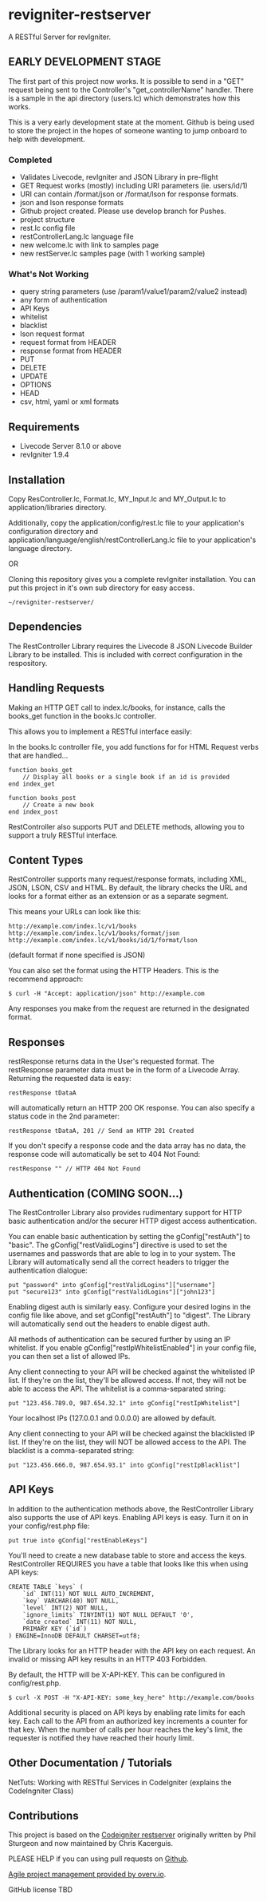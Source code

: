 # revigniter-restserver
A RESTful Server for revIgniter.

## EARLY DEVELOPMENT STAGE
The first part of this project now works. It is possible to send in a "GET" request being sent to the Controller's "get_controllerName" handler. There is a sample in the api directory (users.lc) which demonstrates how this works.

This is a very early development state at the moment. Github is being used to store the project in the hopes of someone wanting to jump onboard to help with development.

### Completed
- Validates Livecode, revIgniter and JSON Library in pre-flight
- GET Request works (mostly) including URI parameters (ie. users/id/1)
- URI can contain /format/json or /format/lson for response formats.
- json and lson response formats
- Github project created. Please use develop branch for Pushes.
- project structure
- rest.lc config file
- restControllerLang.lc language file
- new welcome.lc with link to samples page
- new restServer.lc samples page (with 1 working sample)

### What's Not Working
- query string parameters (use /param1/value1/param2/value2 instead)
- any form of authentication
- API Keys
- whitelist
- blacklist
- lson request format
- request format from HEADER
- response format from HEADER
- PUT
- DELETE
- UPDATE
- OPTIONS
- HEAD
- csv, html, yaml or xml formats

## Requirements
  * Livecode Server 8.1.0 or above
  * revIgniter 1.9.4


## Installation

Copy ResController.lc, Format.lc, MY_Input.lc and MY_Output.lc to application/libraries directory.

Additionally, copy the application/config/rest.lc file to your application's configuration directory and application/language/english/restControllerLang.lc file to your application's language directory.

OR

Cloning this repository gives you a complete revIgniter installation. You can put this project in it's own sub directory for easy access.
```
~/revigniter-restserver/
```

## Dependencies

The RestController Library requires the Livecode 8 JSON Livecode Builder Library to be installed. This is included with correct configuration in the respository.

## Handling Requests

Making an HTTP GET call to index.lc/books, for instance, calls the books_get function in the books.lc controller.

This allows you to implement a RESTful interface easily:

In the books.lc controller file, you add functions for for HTML Request verbs that are handled...

```
function books_get
    // Display all books or a single book if an id is provided
end index_get

function books_post
    // Create a new book
end index_post
```

RestController also supports PUT and DELETE methods, allowing you to support a truly RESTful interface.

## Content Types

RestController supports many request/response formats, including XML, JSON, LSON, CSV and HTML. By default, the library checks the URL and looks for a format either as an extension or as a separate segment.

This means your URLs can look like this:

```
http://example.com/index.lc/v1/books
http://example.com/index.lc/v1/books/format/json
http://example.com/index.lc/v1/books/id/1/format/lson
```
(default format if none specified is JSON)


You can also set the format using the HTTP Headers. This is the recommend approach:

```
$ curl -H "Accept: application/json" http://example.com
```
Any responses you make from the request are returned in the designated format.

## Responses

restResponse returns data in the User's requested format. The restResponse parameter data must be in the form of a Livecode Array. Returning the requested data is easy:

```
restResponse tDataA
```
will automatically return an HTTP 200 OK response. You can also specify a status code in the 2nd parameter:
```
restResponse tDataA, 201 // Send am HTTP 201 Created
```
If you don't specify a response code and the data array has no data, the response code will automatically be set to 404 Not Found:
```
restResponse "" // HTTP 404 Not Found
```





## Authentication (COMING SOON...)

The RestController Library also provides rudimentary support for HTTP basic authentication and/or the securer HTTP digest access authentication.

You can enable basic authentication by setting the gConfig["restAuth"] to "basic". The gConfig["restValidLogins"] directive is used to set the usernames and passwords that are able to log in to your system. The Library will automatically send all the correct headers to trigger the authentication dialogue:
```
put "password" into gConfig["restValidLogins"]["username"]
put "secure123" into gConfig["restValidLogins"]["john123"]
```
Enabling digest auth is similarly easy. Configure your desired logins in the config file like above, and set gConfig["restAuth"] to "digest". The Library will automatically send out the headers to enable digest auth.

All methods of authentication can be secured further by using an IP whitelist. If you enable gConfig["restIpWhitelistEnabled"] in your config file, you can then set a list of allowed IPs.

Any client connecting to your API will be checked against the whitelisted IP list. If they're on the list, they'll be allowed access. If not, they will not be able to access the API. The whitelist is a comma-separated string:
```
put "123.456.789.0, 987.654.32.1" into gConfig["restIpWhitelist"]
```
Your localhost IPs (127.0.0.1 and 0.0.0.0) are allowed by default.

Any client connecting to your API will be checked against the blacklisted IP list. If they're on the list, they will NOT be allowed access to the API. The blacklist is a comma-separated string:
```
put "123.456.666.0, 987.654.93.1" into gConfig["restIpBlacklist"]
```

## API Keys

In addition to the authentication methods above, the RestController Library also supports the use of API keys. Enabling API keys is easy. Turn it on in your config/rest.php file:
```
put true into gConfig["restEnableKeys"]
```
You'll need to create a new database table to store and access the keys. RestController REQUIRES you have a table that looks like this when using API keys:
```
CREATE TABLE `keys` (
    `id` INT(11) NOT NULL AUTO_INCREMENT,
    `key` VARCHAR(40) NOT NULL,
    `level` INT(2) NOT NULL,
    `ignore_limits` TINYINT(1) NOT NULL DEFAULT '0',
    `date_created` INT(11) NOT NULL,
    PRIMARY KEY (`id`)
) ENGINE=InnoDB DEFAULT CHARSET=utf8;
```
The Library looks for an HTTP header with the API key on each request. An invalid or missing API key results in an HTTP 403 Forbidden.

By default, the HTTP will be X-API-KEY. This can be configured in config/rest.php.
```
$ curl -X POST -H "X-API-KEY: some_key_here" http://example.com/books
```

Additional security is placed on API keys by enabling rate limits for each key. Each call to the API from an authorized key increments a counter for that key. When the number of calls per hour reaches the key's limit, the requester is notified they have reached their hourly limit.

## Other Documentation / Tutorials

NetTuts: Working with RESTful Services in CodeIgniter (explains the CodeIngniter Class)

## Contributions

This project is based on the [Codeigniter restserver](https://github.com/chriskacerguis/codeigniter-restserver) originally written by Phil Sturgeon and now maintained by Chris Kacerguis.

PLEASE HELP if you can using pull requests on [Github](https://github.com/bhall2001/revigniter-restserver).

[Agile project management provided by overv.io](https://overv.io/bhall2001/revigniter-restserver/).

GitHub license
TBD
